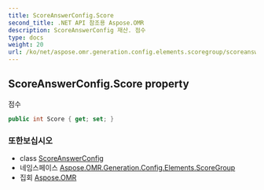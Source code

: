 ```yaml
---
title: ScoreAnswerConfig.Score
second_title: .NET API 참조용 Aspose.OMR
description: ScoreAnswerConfig 재산. 점수
type: docs
weight: 20
url: /ko/net/aspose.omr.generation.config.elements.scoregroup/scoreanswerconfig/score/
---
```

## ScoreAnswerConfig.Score property

점수

```csharp
public int Score { get; set; }
```

### 또한보십시오

* class [ScoreAnswerConfig](../)
* 네임스페이스 [Aspose.OMR.Generation.Config.Elements.ScoreGroup](../../scoreanswerconfig/)
* 집회 [Aspose.OMR](../../../)


